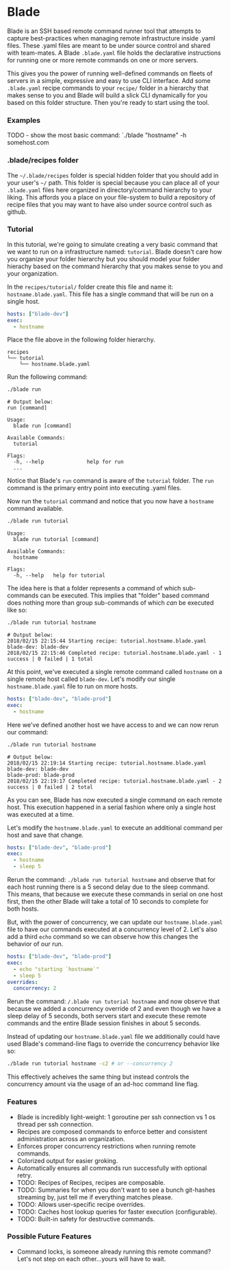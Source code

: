 Blade
=====

Blade is an SSH based remote command runner tool that attempts to capture best-practices when
managing remote infrastructure inside .yaml files. These .yaml files are meant to be under source control and shared with team-mates. A Blade `.blade.yaml` file holds the declarative instructions for running one or more remote commands on one or more servers.

This gives you the power of running well-defined commands on fleets of servers in a simple, expressive and easy to use CLI interface. Add some `.blade.yaml` recipe commands to your `recipe/` folder in a hierarchy that makes sense to you and Blade will build a slick CLI dynamically for you based on this folder structure. Then you're ready to start using the tool.

### Examples
TODO - show the most basic command: `./blade "hostname" -h somehost.com

### .blade/recipes folder

The `~/.blade/recipes` folder is special hidden folder that you should add in your user's `~/` path. This folder is special because you can place all of your `.blade.yaml` files here organized in directory/command hierarchy to your liking. This affords you a place on your file-system to build a repository of recipe files that you may want to have also under source control such as github.

### Tutorial

In this tutorial, we're going to simulate creating a very basic command that we want to run on a infrastructure named: `tutorial`. Blade doesn't care how you organize your folder hierarchy but you should model your folder hierachy based on the command hierarchy that you makes sense to you and your organization.

In the `recipes/tutorial/` folder create this file and name it: `hostname.blade.yaml`. This file has a single command that will be run on a single host.

```yaml
hosts: ["blade-dev"]
exec:
  - hostname
```

Place the file above in the following folder hierarchy.

```
recipes
└── tutorial
    └── hostname.blade.yaml
```

Run the following command:

```sh
./blade run
```

```
# Output below:
run [command]

Usage:
  blade run [command]

Available Commands:
  tutorial

Flags:
  -h, --help              help for run
  ...
```

Notice that Blade's `run` command is aware of the `tutorial` folder. The `run` command is the primary entry point into executing .yaml files.

Now run the `tutorial` command and notice that you now have a `hostname` command available.

```sh
./blade run tutorial
```

```
Usage:
  blade run tutorial [command]

Available Commands:
  hostname

Flags:
  -h, --help   help for tutorial
```

The idea here is that a folder represents a command of which sub-commands can be executed. This implies that "folder" based command does nothing more than group sub-commands of which *can* be executed like so:

```sh
./blade run tutorial hostname
```

```
# Output below:
2018/02/15 22:15:44 Starting recipe: tutorial.hostname.blade.yaml
blade-dev: blade-dev
2018/02/15 22:15:46 Completed recipe: tutorial.hostname.blade.yaml - 1 success | 0 failed | 1 total
```

At this point, we've executed a single remote command called `hostname` on a single remote host called `blade-dev`. 
Let's modify our single `hostname.blade.yaml` file to run on more hosts.

```yaml
hosts: ["blade-dev", "blade-prod"]
exec:
  - hostname
```

Here we've defined another host we have access to and we can now rerun our command:

```sh
./blade run tutorial hostname
```

```
# Output below:
2018/02/15 22:19:14 Starting recipe: tutorial.hostname.blade.yaml
blade-dev: blade-dev
blade-prod: blade-prod
2018/02/15 22:19:17 Completed recipe: tutorial.hostname.blade.yaml - 2 success | 0 failed | 2 total
```

As you can see, Blade has now executed a single command on each remote host. This execution happened in a serial fashion where only a single host was executed at a time.

Let's modify the `hostname.blade.yaml` to execute an additional command per host and save that change.

```yaml
hosts: ["blade-dev", "blade-prod"]
exec:
  - hostname
  - sleep 5
```

Rerun the command: `./blade run tutorial hostname` and observe that for each host running there is a 5 second delay due to the sleep command. This means, that because we execute these commands in serial on one host first, then the other Blade will take a total of 10 seconds to complete for both hosts.

But, with the power of concurrency, we can update our `hostname.blade.yaml` file to have our commands executed at a concurrency level of 2. Let's also add a third `echo` command so we can observe how this changes the behavior of our run.

```yaml
hosts: ["blade-dev", "blade-prod"]
exec:
  - echo "starting `hostname`"
  - sleep 5
overrides:
  concurrency: 2
```

Rerun the command: `/.blade run tutorial hostname` and now observe that because we added a concurrency override of 2 and even though we have a sleep delay of 5 seconds, both servers start and execute these remote commands and the entire Blade session finishes in about 5 seconds.

Instead of updating our `hostname.blade.yaml` file we additionally could have used Blade's command-line flags to override the concurrency behavior like so:

```sh
./blade run tutorial hostname -c2 # or --concurrency 2
```

This effectively acheives the same thing but instead controls the concurrency amount via the usage of an ad-hoc command line flag.

### Features
* Blade is incredibly light-weight: 1 goroutine per ssh connection vs 1 os thread per ssh connection.
* Recipes are composed commands to enforce better and consistent administration across an organization.
* Enforces proper concurrency restrictions when running remote commands.
* Colorized output for easier groking.
* Automatically ensures all commands run successfully with optional retry.
* TODO: Recipes of Recipes, recipes are composable.
* TODO: Summaries for when you don't want to see a bunch git-hashes streaming by, just tell me if everything matches please.
* TODO: Allows user-specific recipe overrides.
* TODO: Caches host lookup queries for faster execution (configurable).
* TODO: Built-in safety for destructive commands.

### Possible Future Features
* Command locks, is someone already running this remote command?  Let's not step on each other...yours will have to wait.

